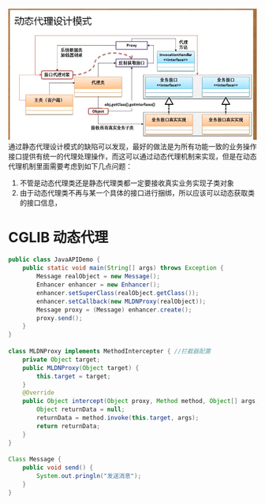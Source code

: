 ![](assets/代理设计模式.png)
通过静态代理设计模式的缺陷可以发现，最好的做法是为所有功能一致的业务操作接口提供有统一的代理处理操作，而这可以通过动态代理机制来实现，但是在动态代理机制里面需要考虑到如下几点问题：
1. 不管是动态代理类还是静态代理类都一定要接收真实业务实现子类对象
2. 由于动态代理类不再与某一个具体的接口进行捆绑，所以应该可以动态获取类的接口信息，

# CGLIB 动态代理
```java
public class JavaAPIDemo {
    public static void main(String[] args) throws Exception {
        Message realObject = new Message();
        Enhancer enhancer = new Enhancer();
        enhancer.setSuperClass(realObject.getClass());
        enhancer.setCallback(new MLDNProxy(realObject));
        Message proxy = (Message) enhancer.create();
        proxy.send();
    }
}

class MLDNProxy implements MethodIntercepter { //拦截器配置
    private Object target;
    public MLDNProxy(Object target) {
        this.target = target;
    }
    @Override
    public Object intercept(Object proxy, Method method, Object[] args, MethodProxy methodProxy) throws Throwable {
        Object returnData = null;
        returnData = method.invoke(this.target, args);
        return returnData;
    }
}

Class Message {
    public void send() {
        System.out.pringln("发送消息");
    }
}
```
